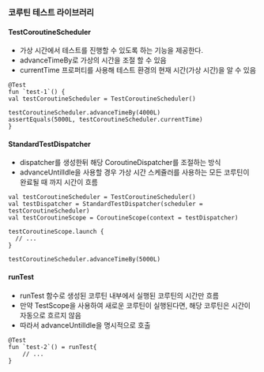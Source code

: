 ### 코루틴 테스트 라이브러리

#### TestCoroutineScheduler
- 가상 시간에서 테스트를 진행할 수 있도록 하는 기능을 제공한다.
- advanceTimeBy로 가상의 시간을 조절 할 수 있음
- currentTime 프로퍼티를 사용해 테스트 환경의 현재 시간(가상 시간)을 알 수 있음

```
@Test
fun `test-1`() {
val testCoroutineScheduler = TestCoroutineScheduler()

testCoroutineScheduler.advanceTimeBy(4000L)
assertEquals(5000L, testCoroutineScheduler.currentTime)
}
```

#### StandardTestDispatcher
- dispatcher를 생성한뒤 해당 CoroutineDispatcher를 조절하는 방식
- advanceUntilIdle을 사용할 경우 가상 시간 스케쥴러를 사용하는 모든 코루틴이 완료될 때 까지 시간이 흐름
```
val testCoroutineScheduler = TestCoroutineScheduler()
val testDispatcher = StandardTestDispatcher(scheduler = testCoroutineScheduler)
val testCoroutineScope = CoroutineScope(context = testDispatcher)

testCoroutineScope.launch {
  // ... 
}

testCoroutineScheduler.advanceTimeBy(5000L)
```

#### runTest 
- runTest 함수로 생성된 코루틴 내부에서 실행된 코루틴의 시간만 흐름
- 만약 TestScope을 사용하여 새로운 코루틴이 실행된다면, 해당 코루틴은 시간이 자동으로 흐르지 않음
- 따라서 advanceUntilIdle을 명시적으로 호출
```
@Test
fun `test-2`() = runTest{
	// ... 
}
```